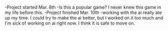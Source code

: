 -Project started Mar. 8th
-Is this a popular game? I never knew this game in my life before this.
-Project finished Mar. 10th
-working with the ai really ate up my time. I could try to make the ai better, but
I worked on it too much and I'm sick of working on ai right now. I think it is safe to
move on.
